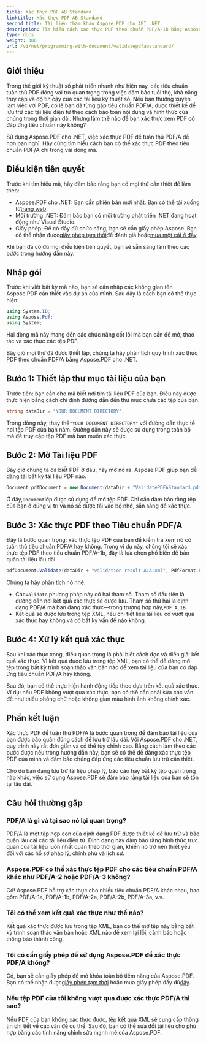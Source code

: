 ```yaml
---
title: Xác thực PDF AB Standard
linktitle: Xác thực PDF AB Standard
second_title: Tài liệu tham khảo Aspose.PDF cho API .NET
description: Tìm hiểu cách xác thực PDF theo chuẩn PDF/A-1b bằng Aspose.PDF cho .NET trong hướng dẫn từng bước này. Đảm bảo tuân thủ để lưu trữ lâu dài.
type: docs
weight: 380
url: /vi/net/programming-with-document/validatepdfabstandard/
---
```

## Giới thiệu

Trong thế giới kỹ thuật số phát triển nhanh như hiện nay, các tiêu chuẩn tuân thủ PDF đóng vai trò quan trọng trong việc đảm bảo tuổi thọ, khả năng truy cập và độ tin cậy của các tài liệu kỹ thuật số. Nếu bạn thường xuyên làm việc với PDF, có lẽ bạn đã từng gặp tiêu chuẩn PDF/A, được thiết kế để lưu trữ các tài liệu điện tử theo cách bảo toàn nội dung và hình thức của chúng trong thời gian dài. Nhưng làm thế nào để bạn xác thực xem PDF có đáp ứng tiêu chuẩn này không?

Sử dụng Aspose.PDF cho .NET, việc xác thực PDF để tuân thủ PDF/A dễ hơn bạn nghĩ. Hãy cùng tìm hiểu cách bạn có thể xác thực PDF theo tiêu chuẩn PDF/A chỉ trong vài dòng mã. 


## Điều kiện tiên quyết

Trước khi tìm hiểu mã, hãy đảm bảo rằng bạn có mọi thứ cần thiết để làm theo:

-  Aspose.PDF cho .NET: Bạn cần phiên bản mới nhất. Bạn có thể tải xuống từ[trang web](https://releases.aspose.com/pdf/net/).
- Môi trường .NET: Đảm bảo bạn có môi trường phát triển .NET đang hoạt động như Visual Studio.
-  Giấy phép: Để có đầy đủ chức năng, bạn sẽ cần giấy phép Aspose. Bạn có thể nhận được[giấy phép tạm thời](https://purchase.aspose.com/temporary-license/)để đánh giá hoặc[mua một cái ở đây](https://purchase.aspose.com/buy).

Khi bạn đã có đủ mọi điều kiện tiên quyết, bạn sẽ sẵn sàng làm theo các bước trong hướng dẫn này.

## Nhập gói

Trước khi viết bất kỳ mã nào, bạn sẽ cần nhập các không gian tên Aspose.PDF cần thiết vào dự án của mình. Sau đây là cách bạn có thể thực hiện:

```csharp
using System.IO;
using Aspose.Pdf;
using System;
```

Hai dòng mã này mang đến các chức năng cốt lõi mà bạn cần để mở, thao tác và xác thực các tệp PDF.

Bây giờ mọi thứ đã được thiết lập, chúng ta hãy phân tích quy trình xác thực PDF theo chuẩn PDF/A bằng Aspose.PDF cho .NET.

## Bước 1: Thiết lập thư mục tài liệu của bạn

Trước tiên: bạn cần cho mã biết nơi tìm tài liệu PDF của bạn. Điều này được thực hiện bằng cách chỉ định đường dẫn đến thư mục chứa các tệp của bạn.

```csharp
string dataDir = "YOUR DOCUMENT DIRECTORY";
```

 Trong dòng này, thay thế`"YOUR DOCUMENT DIRECTORY"` với đường dẫn thực tế nơi tệp PDF của bạn nằm. Đường dẫn này sẽ được sử dụng trong toàn bộ mã để truy cập tệp PDF mà bạn muốn xác thực.

## Bước 2: Mở Tài liệu PDF

Bây giờ chúng ta đã biết PDF ở đâu, hãy mở nó ra. Aspose.PDF giúp bạn dễ dàng tải bất kỳ tài liệu PDF nào.

```csharp
Document pdfDocument = new Document(dataDir + "ValidatePDFAStandard.pdf");
```

 Ở đây,`Document`lớp được sử dụng để mở tệp PDF. Chỉ cần đảm bảo rằng tệp của bạn ở đúng vị trí và nó sẽ được tải vào bộ nhớ, sẵn sàng để xác thực.

## Bước 3: Xác thực PDF theo Tiêu chuẩn PDF/A

Đây là bước quan trọng: xác thực tệp PDF của bạn để kiểm tra xem nó có tuân thủ tiêu chuẩn PDF/A hay không. Trong ví dụ này, chúng tôi sẽ xác thực tệp PDF theo tiêu chuẩn PDF/A-1b, đây là lựa chọn phổ biến để bảo quản tài liệu lâu dài.

```csharp
pdfDocument.Validate(dataDir + "validation-result-A1A.xml", PdfFormat.PDF_A_1B);
```

Chúng ta hãy phân tích nó nhé:
-  Các`Validate` phương pháp này có hai tham số. Tham số đầu tiên là đường dẫn nơi kết quả xác thực sẽ được lưu. Tham số thứ hai là định dạng PDF/A mà bạn đang xác thực—trong trường hợp này,`PDF_A_1B`.
- Kết quả sẽ được lưu trong tệp XML, nêu chi tiết liệu tài liệu có vượt qua xác thực hay không và có bất kỳ vấn đề nào không.

## Bước 4: Xử lý kết quả xác thực

Sau khi xác thực xong, điều quan trọng là phải biết cách đọc và diễn giải kết quả xác thực. Vì kết quả được lưu trong tệp XML, bạn có thể dễ dàng mở tệp trong bất kỳ trình soạn thảo văn bản nào để xem tài liệu của bạn có đáp ứng tiêu chuẩn PDF/A hay không.

Sau đó, bạn có thể thực hiện hành động tiếp theo dựa trên kết quả xác thực. Ví dụ: nếu PDF không vượt qua xác thực, bạn có thể cần phải sửa các vấn đề như thiếu phông chữ hoặc không gian màu hình ảnh không chính xác.

## Phần kết luận

Xác thực PDF để tuân thủ PDF/A là bước quan trọng để đảm bảo tài liệu của bạn được bảo quản đúng cách để lưu trữ lâu dài. Với Aspose.PDF cho .NET, quy trình này rất đơn giản và có thể tùy chỉnh cao. Bằng cách làm theo các bước được nêu trong hướng dẫn này, bạn sẽ có thể dễ dàng xác thực tệp PDF của mình và đảm bảo chúng đáp ứng các tiêu chuẩn lưu trữ cần thiết.

Cho dù bạn đang lưu trữ tài liệu pháp lý, báo cáo hay bất kỳ tệp quan trọng nào khác, việc sử dụng Aspose.PDF sẽ đảm bảo rằng tài liệu của bạn sẽ tồn tại lâu dài.

## Câu hỏi thường gặp

### PDF/A là gì và tại sao nó lại quan trọng?
PDF/A là một tập hợp con của định dạng PDF được thiết kế để lưu trữ và bảo quản lâu dài các tài liệu điện tử. Định dạng này đảm bảo rằng hình thức trực quan của tài liệu luôn nhất quán theo thời gian, khiến nó trở nên thiết yếu đối với các hồ sơ pháp lý, chính phủ và lịch sử.

### Aspose.PDF có thể xác thực tệp PDF cho các tiêu chuẩn PDF/A khác như PDF/A-2 hoặc PDF/A-3 không?
Có! Aspose.PDF hỗ trợ xác thực cho nhiều tiêu chuẩn PDF/A khác nhau, bao gồm PDF/A-1a, PDF/A-1b, PDF/A-2a, PDF/A-2b, PDF/A-3a, v.v.

### Tôi có thể xem kết quả xác thực như thế nào?
Kết quả xác thực được lưu trong tệp XML, bạn có thể mở tệp này bằng bất kỳ trình soạn thảo văn bản hoặc XML nào để xem lại lỗi, cảnh báo hoặc thông báo thành công.

### Tôi có cần giấy phép để sử dụng Aspose.PDF để xác thực PDF/A không?
 Có, bạn sẽ cần giấy phép để mở khóa toàn bộ tiềm năng của Aspose.PDF. Bạn có thể nhận được[giấy phép tạm thời](https://purchase.aspose.com/temporary-license/) hoặc mua giấy phép đầy đủ[đây](https://purchase.aspose.com/buy).

### Nếu tệp PDF của tôi không vượt qua được xác thực PDF/A thì sao?
Nếu PDF của bạn không xác thực được, tệp kết quả XML sẽ cung cấp thông tin chi tiết về các vấn đề cụ thể. Sau đó, bạn có thể sửa đổi tài liệu cho phù hợp bằng các tính năng chỉnh sửa mạnh mẽ của Aspose.PDF.